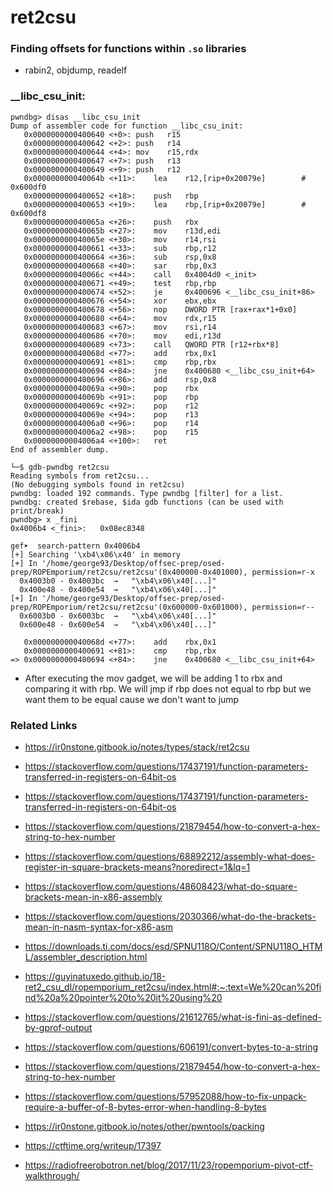 # ret2csu

### Finding offsets for functions within `.so` libraries

- rabin2, objdump, readelf

### __libc_csu_init:

```
pwndbg> disas __libc_csu_init
Dump of assembler code for function __libc_csu_init:
   0x0000000000400640 <+0>:	push   r15
   0x0000000000400642 <+2>:	push   r14
   0x0000000000400644 <+4>:	mov    r15,rdx
   0x0000000000400647 <+7>:	push   r13
   0x0000000000400649 <+9>:	push   r12
   0x000000000040064b <+11>:	lea    r12,[rip+0x20079e]        # 0x600df0
   0x0000000000400652 <+18>:	push   rbp
   0x0000000000400653 <+19>:	lea    rbp,[rip+0x20079e]        # 0x600df8
   0x000000000040065a <+26>:	push   rbx
   0x000000000040065b <+27>:	mov    r13d,edi
   0x000000000040065e <+30>:	mov    r14,rsi
   0x0000000000400661 <+33>:	sub    rbp,r12
   0x0000000000400664 <+36>:	sub    rsp,0x8
   0x0000000000400668 <+40>:	sar    rbp,0x3
   0x000000000040066c <+44>:	call   0x4004d0 <_init>
   0x0000000000400671 <+49>:	test   rbp,rbp
   0x0000000000400674 <+52>:	je     0x400696 <__libc_csu_init+86>
   0x0000000000400676 <+54>:	xor    ebx,ebx
   0x0000000000400678 <+56>:	nop    DWORD PTR [rax+rax*1+0x0]
   0x0000000000400680 <+64>:	mov    rdx,r15
   0x0000000000400683 <+67>:	mov    rsi,r14
   0x0000000000400686 <+70>:	mov    edi,r13d
   0x0000000000400689 <+73>:	call   QWORD PTR [r12+rbx*8]
   0x000000000040068d <+77>:	add    rbx,0x1
   0x0000000000400691 <+81>:	cmp    rbp,rbx
   0x0000000000400694 <+84>:	jne    0x400680 <__libc_csu_init+64>
   0x0000000000400696 <+86>:	add    rsp,0x8
   0x000000000040069a <+90>:	pop    rbx
   0x000000000040069b <+91>:	pop    rbp
   0x000000000040069c <+92>:	pop    r12
   0x000000000040069e <+94>:	pop    r13
   0x00000000004006a0 <+96>:	pop    r14
   0x00000000004006a2 <+98>:	pop    r15
   0x00000000004006a4 <+100>:	ret    
End of assembler dump.
```

```
└─$ gdb-pwndbg ret2csu
Reading symbols from ret2csu...
(No debugging symbols found in ret2csu)
pwndbg: loaded 192 commands. Type pwndbg [filter] for a list.
pwndbg: created $rebase, $ida gdb functions (can be used with print/break)
pwndbg> x _fini
0x4006b4 <_fini>:	0x08ec8348

gef➤  search-pattern 0x4006b4
[+] Searching '\xb4\x06\x40' in memory
[+] In '/home/george93/Desktop/offsec-prep/osed-prep/ROPEmporium/ret2csu/ret2csu'(0x400000-0x401000), permission=r-x
  0x4003b0 - 0x4003bc  →   "\xb4\x06\x40[...]" 
  0x400e48 - 0x400e54  →   "\xb4\x06\x40[...]" 
[+] In '/home/george93/Desktop/offsec-prep/osed-prep/ROPEmporium/ret2csu/ret2csu'(0x600000-0x601000), permission=r--
  0x6003b0 - 0x6003bc  →   "\xb4\x06\x40[...]" 
  0x600e48 - 0x600e54  →   "\xb4\x06\x40[...]" 
```

```
   0x000000000040068d <+77>:	add    rbx,0x1
   0x0000000000400691 <+81>:	cmp    rbp,rbx
=> 0x0000000000400694 <+84>:	jne    0x400680 <__libc_csu_init+64>
```

- After executing the mov gadget, we will be adding 1 to rbx and comparing it with rbp. We will jmp if rbp does not equal to rbp but we want them to be equal cause we don't want to jump


### Related Links

- https://ir0nstone.gitbook.io/notes/types/stack/ret2csu

- https://stackoverflow.com/questions/17437191/function-parameters-transferred-in-registers-on-64bit-os

- https://stackoverflow.com/questions/17437191/function-parameters-transferred-in-registers-on-64bit-os

- https://stackoverflow.com/questions/21879454/how-to-convert-a-hex-string-to-hex-number

- https://stackoverflow.com/questions/68892212/assembly-what-does-register-in-square-brackets-means?noredirect=1&lq=1

- https://stackoverflow.com/questions/48608423/what-do-square-brackets-mean-in-x86-assembly

- https://stackoverflow.com/questions/2030366/what-do-the-brackets-mean-in-nasm-syntax-for-x86-asm

- https://downloads.ti.com/docs/esd/SPNU118O/Content/SPNU118O_HTML/assembler_description.html

- https://guyinatuxedo.github.io/18-ret2_csu_dl/ropemporium_ret2csu/index.html#:~:text=We%20can%20find%20a%20pointer%20to%20it%20using%20

- https://stackoverflow.com/questions/21612765/what-is-fini-as-defined-by-gprof-output

- https://stackoverflow.com/questions/606191/convert-bytes-to-a-string

- https://stackoverflow.com/questions/21879454/how-to-convert-a-hex-string-to-hex-number

- https://stackoverflow.com/questions/57952088/how-to-fix-unpack-require-a-buffer-of-8-bytes-error-when-handling-8-bytes

- https://ir0nstone.gitbook.io/notes/other/pwntools/packing

- https://ctftime.org/writeup/17397

- https://radiofreerobotron.net/blog/2017/11/23/ropemporium-pivot-ctf-walkthrough/